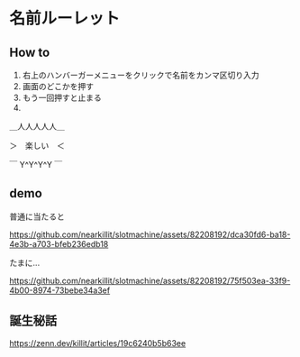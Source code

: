 # 名前ルーレット

## How to

1. 右上のハンバーガーメニューをクリックで名前をカンマ区切り入力
2. 画面のどこかを押す
3. もう一回押すと止まる
4.

＿人人人人人＿

＞　楽しい　＜

￣ Y^Y^Y^Y ￣

## demo

普通に当たると

https://github.com/nearkillit/slotmachine/assets/82208192/dca30fd6-ba18-4e3b-a703-bfeb236edb18

たまに...

https://github.com/nearkillit/slotmachine/assets/82208192/75f503ea-33f9-4b00-8974-73bebe34a3ef

## 誕生秘話

https://zenn.dev/killit/articles/19c6240b5b63ee
